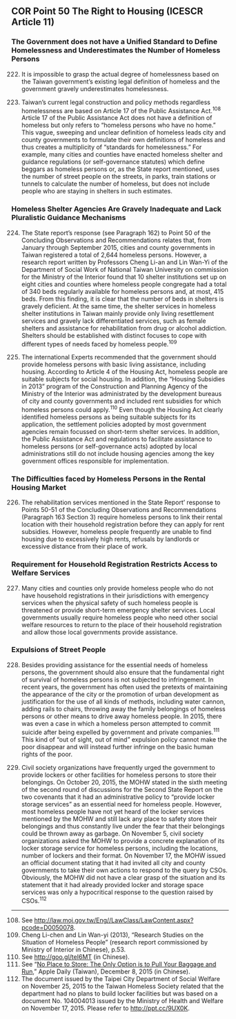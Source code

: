 ## COR Point 50 The Right to Housing (ICESCR Article 11)

### The Government does not have a Unified Standard to Define Homelessness and Underestimates the Number of Homeless Persons

<ol start="222">
  <li><p>It is impossible to grasp the actual degree of homelessness based on the Taiwan government’s existing legal definition of homeless and the government gravely underestimates homelessness.</p></li>

  <li><p>Taiwan’s current legal construction and policy methods regardless homelessness are based on Article 17 of the Public Assistance Act.<sup>108</sup> Article 17 of the Public Assistance Act does not have a definition of homeless but only refers to “homeless persons who have no home.” This vague, sweeping and unclear definition of homeless leads city and county governments to formulate their own definitions of homeless and thus creates a multiplicity of “standards for homelessness.” For example, many cities and counties have enacted homeless shelter and guidance regulations (or self-governance statutes) which define beggars as homeless persons or, as the State report mentioned, uses the number of street people on the streets, in parks, train stations or tunnels to calculate the number of homeless, but does not include people who are staying in shelters in such estimates.</p></li>
</ol>

### Homeless Shelter Agencies Are Gravely Inadequate and Lack Pluralistic Guidance Mechanisms

<ol start="224">
  <li><p>The State report’s response (see Paragraph 162) to Point 50 of the Concluding Observations and Recommendations relates that, from January through September 2015, cities and county governments in Taiwan registered a total of 2,644 homeless persons. However, a research report written by Professors Cheng Li-an and Lin Wan-Yi of the Department of Social Work of National Taiwan University on commission for the Ministry of the Interior found that 10 shelter institutions set up on eight cities and counties where homeless people congregate had a total of 340 beds regularly available for homeless persons and, at most, 415 beds. From this finding, it is clear that the number of beds in shelters is gravely deficient. At the same time, the shelter services in homeless shelter institutions in Taiwan mainly provide only living resettlement services and gravely lack differentiated services, such as female shelters and assistance for rehabilitation from drug or alcohol addiction. Shelters should be established with distinct focuses to cope with different types of needs faced by homeless people.<sup>109</sup></p></li>

  <li><p>The international Experts recommended that the government should provide homeless persons with basic living assistance, including housing. According to Article 4 of the Housing Act, homeless people are suitable subjects for social housing. In addition, the “Housing Subsidies in 2013” program of the Construction and Planning Agency of the Ministry of the Interior was administrated by the development bureaus of city and county governments and included rent subsidies for which homeless persons could apply.<sup>110</sup> Even though the Housing Act clearly identified homeless persons as being suitable subjects for its application, the settlement policies adopted by most government agencies remain focussed on short-term shelter services. In addition, the Public Assistance Act and regulations to facilitate assistance to homeless persons (or self-governance acts) adopted by local administrations still do not include housing agencies among the key government offices responsible for implementation.</p></li>
</ol>

### The Difficulties faced by Homeless Persons in the Rental Housing Market

<ol start="226">
  <li><p>The rehabilitation services mentioned in the State Report’ response to Points 50-51 of the Concluding Observations and Recommendations (Paragraph 163 Section 3) require homeless persons to link their rental location with their household registration before they can apply for rent subsidies. However, homeless people frequently are unable to find housing due to excessively high rents, refusals by landlords or excessive distance from their place of work.</p></li>
</ol>

### Requirement for Household Registration Restricts Access to Welfare Services

<ol start="227">
  <li><p>Many cities and counties only provide homeless people who do not have household registrations in their jurisdictions with emergency services when the physical safety of such homeless people is threatened or provide short-term emergency shelter services. Local governments usually require homeless people who need other social welfare resources to return to the place of their household registration and allow those local governments provide assistance.</p></li>
</ol>

### Expulsions of Street People

<ol start="228">
  <li><p>Besides providing assistance for the essential needs of homeless persons, the government should also ensure that the fundamental right of survival of homeless persons is not subjected to infringement. In recent years, the government has often used the pretexts of maintaining the appearance of the city or the promotion of urban development as justification for the use of all kinds of methods, including water cannon, adding rails to chairs, throwing away the family belongings of homeless persons or other means to drive away homeless people. In 2015, there was even a case in which a homeless person attempted to commit suicide after being expelled by government and private companies.<sup>111</sup> This kind of “out of sight, out of mind” expulsion policy cannot make the poor disappear and will instead further infringe on the basic human rights of the poor.</p></li>

  <li><p>Civil society organizations have frequently urged the government to provide lockers or other facilities for homeless persons to store their belongings. On October 20, 2015, the MOHW stated in the sixth meeting of the second round of discussions for the Second State Report on the two covenants that it had an administrative policy to “provide locker storage services” as an essential need for homeless people. However, most homeless people have not yet heard of the locker services mentioned by the MOHW and still lack any place to safety store their belongings and thus constantly live under the fear that their belongings could be thrown away as garbage. On November 5, civil society organizations asked the MOHW to provide a concrete explanation of its locker storage service for homeless persons, including the locations, number of lockers and their format. On November 17, the MOHW issued an official document stating that it had invited all city and county governments to take their own actions to respond to the query by CSOs. Obviously, the MOHW did not have a clear grasp of the situation and its statement that it had already provided locker and storage space services was only a hypocritical response to the question raised by CSOs.<sup>112</sup></p></li>
</ol>

-----

<ol start="108">
  <li>See <a href="http://law.moj.gov.tw/Eng//LawClass/LawContent.aspx?pcode=D0050078" target="_blank">http://law.moj.gov.tw/Eng//LawClass/LawContent.aspx?pcode=D0050078</a>.</li>
  <li>Cheng Li-chen and Lin Wan-yi (2013), “Research Studies on the Situation of Homeless People” (research report commissioned by Ministry of Interior in Chinese), p.53.</li>
  <li>See <a href="http://goo.gl/teI6MT" target="_blank">http://goo.gl/teI6MT</a> (in Chinese).</li>
  <li>See “<a href="http://goo.gl/I7LHtT" target="_blank">No Place to Store: The Only Option is to Pull Your Baggage and Run,</a>” Apple Daily (Taiwan), December 8, 2015 (in Chinese).</li>
  <li>The document issued by the Taipei City Department of Social Welfare on November 25, 2015 to the Taiwan Homeless Society related that the department had no plans to build locker facilities but  was based on a document No.  104004013 issued by the Ministry of Health and Welfare on November 17, 2015. Please refer to <a href="http://ppt.cc/9UX0K" target="_blank">http://ppt.cc/9UX0K</a>.
</ol>

